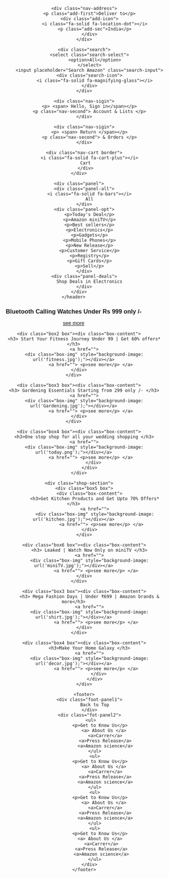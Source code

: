 <!DOCTYPE html>
<html lang="en">
<head>
    <meta charset="UTF-8">
    <meta name="viewport" content="width=device-width, initial-scale=1.0">
    <title>Amazon</title>
    <style>
        * {
    margin: 0;
    font-family: Arial;
    border: border-box;
}

.navbar {
    
    height: 83px;
    background-color: #0f1111;
    color: white;
    display: flex;
    align-items: center;
    justify-content: space-evenly;
}

.nav-logo {
    height: 100px;
    width: 100px;
}

.logo {
    background-image: url("amazonlogo.jpg");
    background-size: cover;
    padding: 5px;
    height: 80px;
    width: 100px;   
}

.nav-address {
    padding: 18px;  
}

/* for box 2 */

.add-first {
    color: #cccccc;
    font-size: 1rem;
    margin-left: 15px;
}

.add-sec {
    font-size: 1rem;
    margin-left: 3px;
}

.add-icon {
    display: flex;
    align-items: center;
}

.search {
    display: flex;
    background-color: pink;
    justify-content: space-evenly;
    width: 620px;
    height: 35px;
    border-radius: 5px;
}


.search:hover {
    border: 3px solid skyblue;
}

.search-select {
    background-color: #f3f3f3;
    width: 50px;
    text-align: center;
    border-top-left-radius: 5px;
    border-bottom-left-radius: 5px;
    border: none;
}

.search-input {
    width: 100%;
    font-size: 1rem;
    border: none;
}

/* Box 3 */

.search-icon {
    width: 45px;
    align-items: center;
    justify-content: center;
    display: flex;
    background-color: rgb(225, 157, 11);
    border-top-right-radius: 5px;
    border-bottom-right-radius: 5px;
    color: black;
}
/* Box 4 */

span {
    font-size: .7rem;
}

.nav-second {
    font-size: 0.85rem;
    font-weight: 600;
}   
/* box 6 */

.nav-cart i {
    font-size: 30px;
}

.nav-cart {
    font-size: 1rem;
}


/* panel */

.panel  {
    height: 40px;
    background-color: #190a3b;
    display: flex;
    color: white;
    align-items: center;
    justify-content: space-evenly;
}

.panel-opt p {
    display: inline;
    margin: 5px;
}

.panel-opt {
    width: 70%;
    font-size: .85rem;
}

.panel-deals {
    font-size: 1rem;
}


/* Hero section */
.hero-section {
    background-image: url("Boat.jpg");
    background-size: cover;
    height: 330px;
}

/* Shop-section*/

.shop-section {
    display: flex;
    justify-content: space-evenly;
    background-color: #e4eeec;
}

.box {
    /* border: 2px solid black; */
    height: 400px;
    width: 23%;
    background-color: white;
    padding: 20px 0px 15px;
    margin-top: 20px;
}

.box-img {
    height: 310px;
    background-size: cover;
    margin-top: 1rem;
    margin-bottom: 1rem;
}

.box-content {
    margin-left: 1rem;
    margin-right: 1rem;
}

.box-content p {
    color: rgb(19, 144, 102);
}
/* Footer*/

footer {
    margin-top: 50px;
}

.foot-panel1 {
    background-color: #37475a;
    color: white;
    height: 50px;
    display: flex;
    justify-content: center;
    align-items: center;
    font-size: 0.85rem;
}


.fot-panel2 {
    background-color: rgb(3, 40, 42);
    color: white;
    height: 300px;
    display: flex;
    justify-content: space-evenly;
} 

ul {
    margin-top: 30px;
}

ul a {
    display: block;
    font-size: .9rem;
    margin-top: 10px;
    color: aqua;
}
    </style>
    <link rel="stylesheet" href="https://cdnjs.cloudflare.com/ajax/libs/font-awesome/6.4.0/css/all.min.css" integrity="sha512-iecdLmaskl7CVkqkXNQ/ZH/XLlvWZOJyj7Yy7tcenmpD1ypASozpmT/E0iPtmFIB46ZmdtAc9eNBvH0H/ZpiBw==" crossorigin="anonymous" referrerpolicy="no-referrer" />
    <link rel="stylesheet" href="">
</head>
<body>
    <header>
        <div class="navbar">
            <div class="nav-logo border">
                <div class="logo">
                </div>
            </div>

            <div class="nav-address">
                <p class="add-first">Deliver to</p>
                <div class="add-icon">
                    <i class="fa-solid fa-location-dot"></i>
                    <p class="add-sec">India</p>
                </div>
            </div>

            <div class="search">
                <select class="search-select">
                    <option>All</option>
                </select>
                <input placeholder="Search Amazon" class="search-input">
                <div class="search-icon">
                    <i class="fa-solid fa-magnifying-glass"></i>
                </div>
            </div>

            <div class="nav-sigin">
                <p> <span> Hello, Sign in</span></p>
                <p class="nav-second"> Account & Lists </p>
            </div>

            <div class="nav-sigin">
                <p> <span> Return </span></p>
                <p class="nav-second"> & Orders </p>
            </div>

            <div class="nav-cart border">
                <i class="fa-solid fa-cart-plus"></i>
              Cart 
             </div>
        </div>

        <div class="panel">
            <div class="panel-all">
                <i class="fa-solid fa-bars"></i>
                All
            </div>
            <div class="panel-opt">
                <p>Today's Deal</p>
                <p>Amazon miniTV</p>
                <p>Best sellers</p>
                <p>Electronics</p>
                <p>Gadgets</p>
                <p>Mobile Phones</p>
                <p>New Release</p>
                <p>Customer Service</p>
                <p>Registry</p>
                <p>Gift Cards</p>
                <p>Sell</p>
            </div>
            <div class="panel-deals">
                Shop Deals in Electronics
            </div>
        </div>
    </header>
<a href="">
    <div class="hero-section">
    </div></a>
    <div class="shop-section">
        <div class="box1 box">
            <div class="box-content">
                <h3>Bluetooth Calling Watches Under Rs 999 only /- </h3>
                <a href="">
                <div class="box-img" style="background-image: url('watch.jpg');"></div></a>
                     <a href=""> <p>see more</p> </a>
            </div>
        </div>

        <div class="box2 box"><div class="box-content">
            <h3> Start Your Fitness Journey Under 99 | Get 60% offers* </h3>
            <a href="">
            <div class="box-img" style="background-image: url('fitness.jpg');"></div></a>
                 <a href=""> <p>see more</p> </a>
        </div>
    </div>

        <div class="box3 box"><div class="box-content">
            <h3> Gardening Essentials Starting from 299 only /- </h3>
            <a href="">
            <div class="box-img" style="background-image: url('Gardening.jpg');"></div></a>
                 <a href=""> <p>see more</p> </a>
        </div>
    </div>

        <div class="box4 box"><div class="box-content">
            <h3>One stop shop for all your wedding shopping </h3>
            <a href="">
            <div class="box-img" style="background-image: url('today.png');"></div></a>
                 <a href=""> <p>see more</p> </a>
                   </div>
                </div>
        </div>

        <div class="shop-section">
            <div class="box5 box">
                <div class="box-content">
                    <h3>Get Kitchen Products and Get Upto 70% Offers* </h3>
                    <a href="">
                    <div class="box-img" style="background-image: url('kitchen.jpg');"></div></a>
                         <a href=""> <p>see more</p> </a>
                </div>
            </div>
    
            <div class="box6 box"><div class="box-content">
                <h3> Leaked | Watch Now Only on miniTV </h3>
                <a href="">
                <div class="box-img" style="background-image: url('miniTV.jpg');"></div></a>
                     <a href=""> <p>see more</p> </a>
            </div>
        </div>
    
            <div class="box3 box"><div class="box-content">
                <h3> Mega Fashion Days | Under ₹699 | Amazon brands & more</h3>
                <a href="">
                <div class="box-img" style="background-image: url('shirt.jpg');"></div></a>
                     <a href=""> <p>see more</p> </a>
            </div>
        </div>
    
            <div class="box4 box"><div class="box-content">
                <h3>Make Your Home Galaxy </h3>
                <a href="">
                <div class="box-img" style="background-image: url('decor.jpg');"></div></a>
                     <a href=""> <p>see more</p> </a>
                       </div>
                    </div>
            </div>

            <footer>
                <div class="foot-panel1">
                    Back to Top
                </div>
                <div class="fot-panel2">
                 <ul>
                        <p>Get to Know Us</p>
                           <a> About Us </a>
                            <a>Carrer</a>
                            <a>Press Release</a>
                            <a>Amazon science</a>
                    </ul>
                    <ul>
                        <p>Get to Know Us</p>
                           <a> About Us </a>
                            <a>Carrer</a>
                            <a>Press Release</a>
                            <a>Amazon science</a>
                    </ul>
                    <ul>
                        <p>Get to Know Us</p>
                           <a> About Us </a>
                            <a>Carrer</a>
                            <a>Press Release</a>
                            <a>Amazon science</a>
                    </ul>
                    <ul>
                        <p>Get to Know Us</p>
                        <a> About Us </a>
                         <a>Carrer</a>
                         <a>Press Release</a>
                         <a>Amazon science</a>
                    </ul>
                </div>
            </footer>
</body>
</html>
